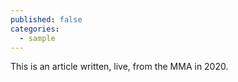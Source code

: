 ```yaml
---
published: false
categories:
  - sample
---
```


This is an article written, live, from the MMA in 2020.

